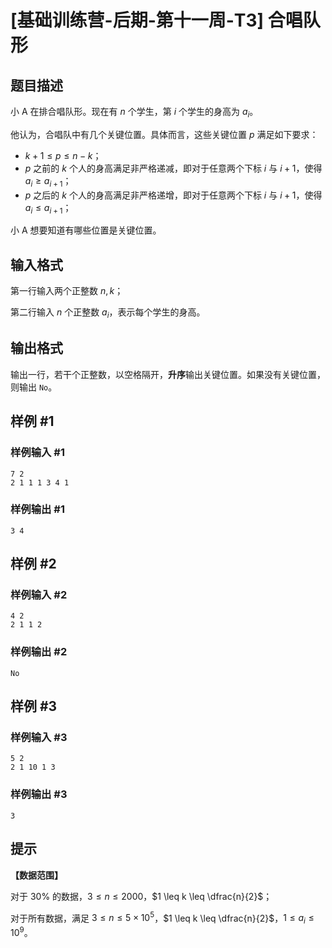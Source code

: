 # [基础训练营-后期-第十一周-T3] 合唱队形

## 题目描述

小 A 在排合唱队形。现在有 $n$ 个学生，第 $i$ 个学生的身高为 $a_i$。

他认为，合唱队中有几个关键位置。具体而言，这些关键位置 $p$ 满足如下要求：

- $k+1 \leq p \leq n-k$；
- $p$ 之前的 $k$ 个人的身高满足非严格递减，即对于任意两个下标 $i$ 与 $i+1$，使得 $a_i \geq a_{i+1}$；
- $p$ 之后的 $k$ 个人的身高满足非严格递增，即对于任意两个下标 $i$ 与 $i+1$，使得 $a_i \leq a_{i+1}$；    

小 A 想要知道有哪些位置是关键位置。

## 输入格式

第一行输入两个正整数 $n,k$；

第二行输入 $n$ 个正整数 $a_i$，表示每个学生的身高。

## 输出格式

输出一行，若干个正整数，以空格隔开，**升序**输出关键位置。如果没有关键位置，则输出 `No`。

## 样例 #1

### 样例输入 #1

```
7 2
2 1 1 1 3 4 1
```

### 样例输出 #1

```
3 4
```

## 样例 #2

### 样例输入 #2

```
4 2
2 1 1 2
```

### 样例输出 #2

```
No
```

## 样例 #3

### 样例输入 #3

```
5 2
2 1 10 1 3
```

### 样例输出 #3

```
3
```

## 提示

**【数据范围】**

对于 $30\%$ 的数据，$3 \leq n \leq 2000$，$1 \leq k \leq \dfrac{n}{2}$；

对于所有数据，满足 $3 \leq n \leq 5\times 10^5$，$1 \leq k \leq \dfrac{n}{2}$，$1 \leq a_i \leq 10^9$。